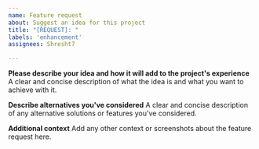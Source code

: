 ```yaml
---
name: Feature request
about: Suggest an idea for this project
title: "[REQUEST]: "
labels: 'enhancement'
assignees: Shresht7

---
```


**Please describe your idea and how it will add to the project's experience**
A clear and concise description of what the idea is and what you want to achieve with it.

**Describe alternatives you've considered**
A clear and concise description of any alternative solutions or features you've considered.

**Additional context**
Add any other context or screenshots about the feature request here.
